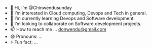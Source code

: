 - 👋 Hi, I’m @Chinwendusunday
- 👀 I’m interested in Cloud computing, Devops and Tech in general.
- 🌱 I’m currently learning Devops and Software development.
- 💞️ I’m looking to collaborate on Software development projects.
- 📫 How to reach me ... donwendu@gmail.com
- 😄 Pronouns: ...
- ⚡ Fun fact: ...

<!---
chinwendusunday/chinwendusunday is a ✨ special ✨ repository because its `README.md` (this file) appears on your GitHub profile.
You can click the Preview link to take a look at your changes.
--->
